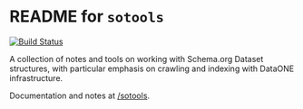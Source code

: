# README for `sotools`

[![Build Status](https://travis-ci.com/datadavev/sotools.svg?branch=master)](https://travis-ci.com/datadavev/sotools)

A collection of notes and tools on working with Schema.org Dataset 
structures, with particular emphasis on crawling and indexing with 
DataONE infrastructure.

Documentation and notes at [/sotools](https://dave.vieglais.com/sotools).

